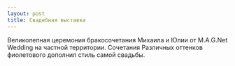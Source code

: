 ```yaml
---
layout: post
title: Свадебная выставка
---
```


Великолепная церемония бракосочетания Михаила и Юлии от M.A.G.Net Wedding на частной территории. Сочетания Различных оттенков фиолетового дополнил стиль самой свадьбы.
